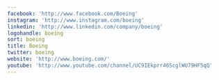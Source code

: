 ```yaml
---
facebook: 'http://www.facebook.com/Boeing'
instagram: 'http://www.instagram.com/boeing'
linkedin: 'http://www.linkedin.com/company/boeing'
logohandle: boeing
sort: boeing
title: Boeing
twitter: boeing
website: 'http://www.boeing.com/'
youtube: 'http://www.youtube.com/channel/UC9IEkprr46ScglWU79HF5qQ'
---
```

